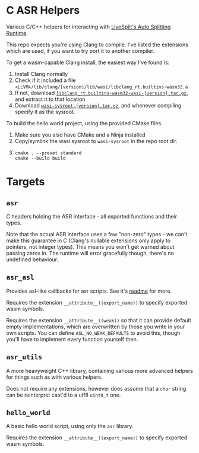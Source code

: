 # C ASR Helpers
Various C/C++ helpers for interacting with [LiveSplit's Auto Splitting Runtime](asr-docs).

This repo expects you're using Clang to compile. I've listed the extensions which are used, if you
want to try port it to another compiler.

To get a wasm-capable Clang install, the easiest way I've found is:
1. Install Clang normally
2. Check if it included a file `<LLVM>/lib/clang/[version]/lib/wasi/libclang_rt.builtins-wasm32.a`
3. If not, download [`libclang_rt.builtins-wasm32-wasi-[version].tar.gz`](libclang-rt), and extract
   it to that location
4. Download [`wasi-sysroot-[version].tar.gz`](wasi-sysroot), and whenever compiling specify it as
   the sysroot.

To build the hello world project, using the provided CMake files.
1. Make sure you also have CMake and a Ninja installed
2. Copy/symlink the wasi sysroot to `wasi-sysroot` in the repo root dir.
3. ```
   cmake . --preset standard
   cmake --build build
   ```

[asr-docs]: https://github.com/LiveSplit/livesplit-core/tree/master/crates/livesplit-auto-splitting
[libclang-rt]: https://github.com/WebAssembly/wasi-sdk/releases
[wasi-sysroot]: https://github.com/WebAssembly/wasi-sdk/releases

# Targets

## `asr`
C headers holding the ASR interface - all exported functions and their types.

Note that the actual ASR interface uses a few "non-zero" types - we can't make this guarantee in
C (Clang's nullable extensions only apply to pointers, not integer types). This means you won't get
warned about passing zeros in. The runtime will error gracefully though, there's no undefined
behaviour.

## `asr_asl`
Provides asl-like callbacks for asr scripts. See it's [readme](asr_asl/Readme.md) for more.

Requires the extension `__attribute__((export_name))` to specify exported wasm symbols.

Requires the extension `__attribute__((weak))` so that it can provide default empty implementations,
which are overwritten by those you write in your own scripts. You can define `ASL_NO_WEAK_DEFAULTS`
to avoid this, though you'll have to implement every function yourself then.

## `asr_utils`
A more heavyweight C++ library, containing various more advanced helpers for things such as with various helpers.

Does not require any extensions, however does assume that a `char` string can be reinterpret cast'd to a utf8 `uint8_t` one.

## `hello_world`
A basic hello world script, using only the `asr` library.

Requires the extension `__attribute__((export_name))` to specify exported wasm symbols.
